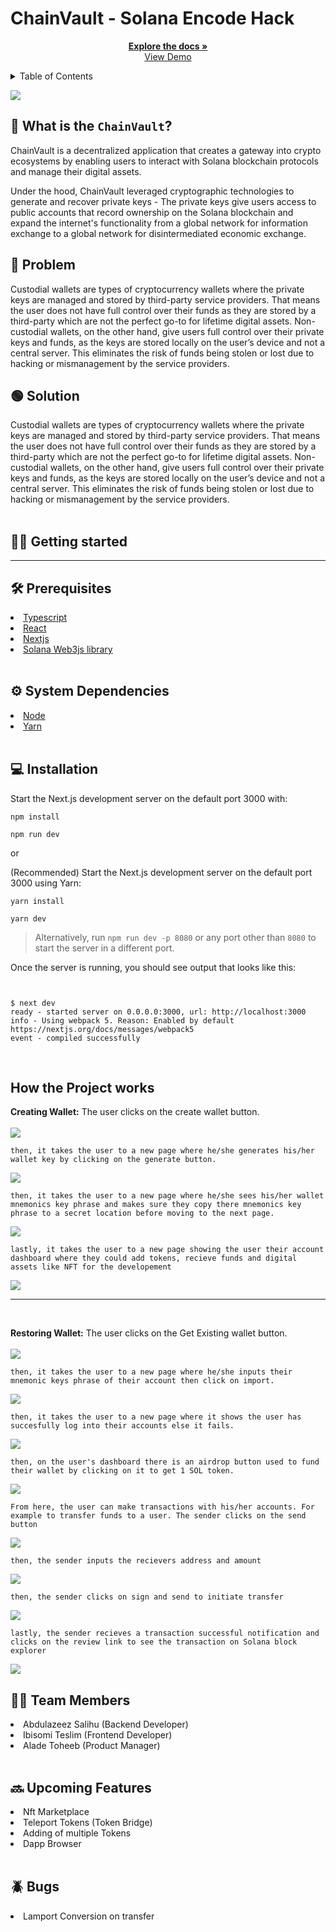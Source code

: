 # ChainVault - Solana Encode Hack

<p align="center">
    <a href="./README.md"><strong>Explore the docs »</strong></a>
    <br />
    <a href="./public/ChainVault_Presentation.mp4">View Demo</a>
  </p>

  <details>
  <summary>Table of Contents</summary>
  <ol>
    <li>
      <a href="#What-is-the-ChainVault">What is the ChainVault</a>
      <ul>
        <li><a href="#Problem">Problem</a></li>
        <li><a href="#Solution">Solution</a></li>
      </ul>
    </li>
    <li>
      <a href="#getting-started">Getting Started</a>
      <ul>
        <li><a href="#prerequisites">Prerequisites</a></li>
        <li><a href="#System_Dependencies">System Dependencies</a></li>
        <li><a href="#installation">Installation</a></li>
        <li><a href="#How_the_Project_works">How the Project works</a></li>
        <li><a href="#Team_members">Team Members</a></li>
      </ul>
    </li>
    <li><a href="#Upcoming_Features">Upcoming Features</a></li>
    <li><a href="#Bugs">Bugs</a></li>
  </ol>
</details>

![](./public/home.png)
<br>

## 🤔 What is the `ChainVault`?

ChainVault is a decentralized application that creates a gateway into crypto ecosystems by enabling users to interact with Solana blockchain protocols and manage their digital assets.

Under the hood, ChainVault leveraged cryptographic technologies to generate and recover private keys - The private keys give users access to public accounts that record ownership on the Solana blockchain and expand the internet's functionality from a global network for information exchange to a global network for disintermediated economic exchange.
<br>

## 🔴 Problem

Custodial wallets are types of cryptocurrency wallets where the private keys are managed and stored by third-party service providers. That means the user does not have full control over their funds as they are stored by a third-party which are not the perfect go-to for lifetime digital assets. Non-custodial wallets, on the other hand, give users full control over their private keys and funds, as the keys are stored locally on the user’s device and not a central server. This eliminates the risk of funds being stolen or lost due to hacking or mismanagement by the service providers.
<br>

## 🟢 Solution

Custodial wallets are types of cryptocurrency wallets where the private keys are managed and stored by third-party service providers. That means the user does not have full control over their funds as they are stored by a third-party which are not the perfect go-to for lifetime digital assets. Non-custodial wallets, on the other hand, give users full control over their private keys and funds, as the keys are stored locally on the user’s device and not a central server. This eliminates the risk of funds being stolen or lost due to hacking or mismanagement by the service providers.
<br>
<br>

## 🧑‍💻 Getting started

<hr>

## 🛠️ Prerequisites

<li><a href="https://typescriptlang.org">Typescript</a></li>
<li><a href="https://reactjs.org">React</a></li>
<li><a href="#prerequisites">Nextjs</a></li>
<li><a href="https://solana.com">Solana Web3js library</a></li>
<br>

## ⚙️ System Dependencies

<li><a href="https://nodejs.org">Node</a></li>
<li><a href="https://yarnpkg.com">Yarn</a></li>
<br>

## 💻 Installation

Start the Next.js development server on the default port 3000 with:

```
npm install
```

```
npm run dev
```

or

(Recommended) Start the Next.js development server on the default port 3000 using Yarn:

```
yarn install
```

```
yarn dev
```

> Alternatively, run `npm run dev -p 8080` or any port other than `8080` to start the server in a different port.

Once the server is running, you should see output that looks like this:

```


$ next dev
ready - started server on 0.0.0.0:3000, url: http://localhost:3000
info - Using webpack 5. Reason: Enabled by default https://nextjs.org/docs/messages/webpack5
event - compiled successfully

```

<br>

## How the Project works

**Creating Wallet:** The user clicks on the create wallet button.<br>
<br>
![](./public/create_wallet_button.png)

```
then, it takes the user to a new page where he/she generates his/her wallet key by clicking on the generate button.
```

![](./public/create.png)
<br>

```
then, it takes the user to a new page where he/she sees his/her wallet mnemonics key phrase and makes sure they copy there mnemonics key phrase to a secret location before moving to the next page.
```

![](./public/key.png)
<br>

```
lastly, it takes the user to a new page showing the user their account dashboard where they could add tokens, recieve funds and digital assets like NFT for the developement
```

![](./public/user_account.png)
<br>

<hr>
<br>

**Restoring Wallet:** The user clicks on the Get Existing wallet button.
<br><br>
![](./public/get_existing_wallet.png)

```
then, it takes the user to a new page where he/she inputs their mnemonic keys phrase of their account then click on import.
```

![](./public/insert_key.png)
<br>

```
then, it takes the user to a new page where it shows the user has succesfully log into their accounts else it fails.
```

![](./public/success_login.png)
<br>

```
then, on the user's dashboard there is an airdrop button used to fund their wallet by clicking on it to get 1 SOL token.
```

![](./public/fund_wallet.png)
<br>

```
From here, the user can make transactions with his/her accounts. For example to transfer funds to a user. The sender clicks on the send button
```

![](./public/fund_wallet.png)
<br>

```
then, the sender inputs the recievers address and amount
```

![](./public/insert_reciever_address_and_amount.png)
<br>

```
then, the sender clicks on sign and send to initiate transfer
```

![](./public/sign_and_send.png)
<br>

```
lastly, the sender recieves a transaction successful notification and clicks on the review link to see the transaction on Solana block explorer
```

![](./public/transaction_confirmed_and_review.png)
<br>

## 🙍‍♂️ Team Members

<li>Abdulazeez Salihu (Backend Developer)</li>
<li>Ibisomi Teslim (Frontend Developer)</li>
<li>Alade Toheeb (Product Manager)</li>
<br>

## 🔜 Upcoming Features

<li>Nft Marketplace</li>
<li>Teleport Tokens (Token Bridge)</li>
<li>Adding of multiple Tokens</li>
<li>Dapp Browser</li>
<br>

## 🪲 Bugs

<li>Lamport Conversion on transfer</li>
